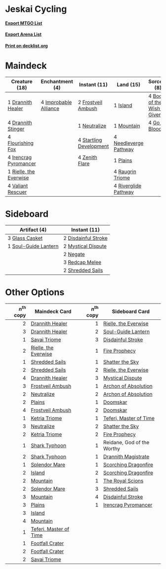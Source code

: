# Jeskai Cycling

#### [Export MTGO List](../collection/Jeskai%20Cycling/Jeskai%20Cycling.txt)
#### [Export Arena List](../collection/Jeskai%20Cycling/Jeskai%20Cycling_arena.txt)
#### [Print on decklist.org](http://decklist.org/?deckmain=4%09Boon%20of%20the%20Wish-Giver%0A1%09Drannith%20Healer%0A4%09Drannith%20Stinger%0A4%09Flourishing%20Fox%0A2%09Frostveil%20Ambush%0A4%09Go%20for%20Blood%0A4%09Hengegate%20Pathway%0A4%09Improbable%20Alliance%0A4%09Irencrag%20Pyromancer%0A1%09Island%0A1%09Mountain%0A4%09Needleverge%20Pathway%0A1%09Neutralize%0A1%09Plains%0A4%09Raugrin%20Triome%0A1%09Rielle,%20the%20Everwise%0A4%09Riverglide%20Pathway%0A4%09Startling%20Development%0A4%09Valiant%20Rescuer%0A4%09Zenith%20Flare&deckside=2%09Disdainful%20Stroke%0A3%09Glass%20Casket%0A2%09Mystical%20Dispute%0A2%09Negate%0A3%09Redcap%20Melee%0A2%09Shredded%20Sails%0A1%09Soul-Guide%20Lantern)
# Maindeck

|                                          Creature (18)                                          |                                        Enchantment (4)                                         |                                           Instant (11)                                           |                                           Land (15)                                            |                                            Sorcery (8)                                            |    Unknown (4)    |
|-------------------------------------------------------------------------------------------------|------------------------------------------------------------------------------------------------|--------------------------------------------------------------------------------------------------|------------------------------------------------------------------------------------------------|---------------------------------------------------------------------------------------------------|-------------------|
|1 [Drannith Healer](http://gatherer.wizards.com/Pages/Card/Details.aspx?multiverseid=479530)     |4 [Improbable Alliance](http://gatherer.wizards.com/Pages/Card/Details.aspx?multiverseid=473155)|2 [Frostveil Ambush](http://gatherer.wizards.com/Pages/Card/Details.aspx?multiverseid=479572)     |1 [Island](http://gatherer.wizards.com/Pages/Card/Details.aspx?multiverseid=439857)             |4 [Boon of the Wish-Giver](http://gatherer.wizards.com/Pages/Card/Details.aspx?multiverseid=479563)|4 Hengegate Pathway|
|4 [Drannith Stinger](http://gatherer.wizards.com/Pages/Card/Details.aspx?multiverseid=479633)    |                                                                                                |1 [Neutralize](http://gatherer.wizards.com/Pages/Card/Details.aspx?multiverseid=479579)           |1 [Mountain](http://gatherer.wizards.com/Pages/Card/Details.aspx?multiverseid=439859)           |4 [Go for Blood](http://gatherer.wizards.com/Pages/Card/Details.aspx?multiverseid=479642)          |                   |
|4 [Flourishing Fox](http://gatherer.wizards.com/Pages/Card/Details.aspx?multiverseid=479533)     |                                                                                                |4 [Startling Development](http://gatherer.wizards.com/Pages/Card/Details.aspx?multiverseid=479588)|4 [Needleverge Pathway](http://gatherer.wizards.com/Pages/Card/Details.aspx?multiverseid=491918)|                                                                                                   |                   |
|4 [Irencrag Pyromancer](http://gatherer.wizards.com/Pages/Card/Details.aspx?multiverseid=473090) |                                                                                                |4 [Zenith Flare](http://gatherer.wizards.com/Pages/Card/Details.aspx?multiverseid=479737)         |1 [Plains](http://gatherer.wizards.com/Pages/Card/Details.aspx?multiverseid=439856)             |                                                                                                   |                   |
|1 [Rielle, the Everwise](http://gatherer.wizards.com/Pages/Card/Details.aspx?multiverseid=479723)|                                                                                                |                                                                                                  |4 [Raugrin Triome](http://gatherer.wizards.com/Pages/Card/Details.aspx?multiverseid=479771)     |                                                                                                   |                   |
|4 [Valiant Rescuer](http://gatherer.wizards.com/Pages/Card/Details.aspx?multiverseid=479556)     |                                                                                                |                                                                                                  |4 [Riverglide Pathway](http://gatherer.wizards.com/Pages/Card/Details.aspx?multiverseid=491920) |                                                                                                   |                   |


# Sideboard

|                                         Artifact (4)                                          |                                         Instant (11)                                         |
|-----------------------------------------------------------------------------------------------|----------------------------------------------------------------------------------------------|
|3 [Glass Casket](http://gatherer.wizards.com/Pages/Card/Details.aspx?multiverseid=472977)      |2 [Disdainful Stroke](http://gatherer.wizards.com/Pages/Card/Details.aspx?multiverseid=420705)|
|1 [Soul-Guide Lantern](http://gatherer.wizards.com/Pages/Card/Details.aspx?multiverseid=476488)|2 [Mystical Dispute](http://gatherer.wizards.com/Pages/Card/Details.aspx?multiverseid=473020) |
|                                                                                               |2 [Negate](http://gatherer.wizards.com/Pages/Card/Details.aspx?multiverseid=423707)           |
|                                                                                               |3 [Redcap Melee](http://gatherer.wizards.com/Pages/Card/Details.aspx?multiverseid=473097)     |
|                                                                                               |2 [Shredded Sails](http://gatherer.wizards.com/Pages/Card/Details.aspx?multiverseid=479656)   |


# Other Options

|*n*<sup>th</sup> copy|                                          Maindeck Card                                          |*n*<sup>th</sup> copy|                                         Sideboard Card                                          |
|--------------------:|-------------------------------------------------------------------------------------------------|--------------------:|-------------------------------------------------------------------------------------------------|
|                    2|[Drannith Healer](http://gatherer.wizards.com/Pages/Card/Details.aspx?multiverseid=479530)       |                    1|[Rielle, the Everwise](http://gatherer.wizards.com/Pages/Card/Details.aspx?multiverseid=479723)  |
|                    3|[Drannith Healer](http://gatherer.wizards.com/Pages/Card/Details.aspx?multiverseid=479530)       |                    2|[Soul-Guide Lantern](http://gatherer.wizards.com/Pages/Card/Details.aspx?multiverseid=476488)    |
|                    1|[Savai Triome](http://gatherer.wizards.com/Pages/Card/Details.aspx?multiverseid=479773)          |                    3|[Disdainful Stroke](http://gatherer.wizards.com/Pages/Card/Details.aspx?multiverseid=420705)     |
|                    2|[Rielle, the Everwise](http://gatherer.wizards.com/Pages/Card/Details.aspx?multiverseid=479723)  |                    1|[Fire Prophecy](http://gatherer.wizards.com/Pages/Card/Details.aspx?multiverseid=479636)         |
|                    1|[Shredded Sails](http://gatherer.wizards.com/Pages/Card/Details.aspx?multiverseid=479656)        |                    1|[Shatter the Sky](http://gatherer.wizards.com/Pages/Card/Details.aspx?multiverseid=476288)       |
|                    2|[Shredded Sails](http://gatherer.wizards.com/Pages/Card/Details.aspx?multiverseid=479656)        |                    2|[Rielle, the Everwise](http://gatherer.wizards.com/Pages/Card/Details.aspx?multiverseid=479723)  |
|                    4|[Drannith Healer](http://gatherer.wizards.com/Pages/Card/Details.aspx?multiverseid=479530)       |                    3|[Mystical Dispute](http://gatherer.wizards.com/Pages/Card/Details.aspx?multiverseid=473020)      |
|                    3|[Frostveil Ambush](http://gatherer.wizards.com/Pages/Card/Details.aspx?multiverseid=479572)      |                    1|[Archon of Absolution](http://gatherer.wizards.com/Pages/Card/Details.aspx?multiverseid=472965)  |
|                    2|[Neutralize](http://gatherer.wizards.com/Pages/Card/Details.aspx?multiverseid=479579)            |                    2|[Archon of Absolution](http://gatherer.wizards.com/Pages/Card/Details.aspx?multiverseid=472965)  |
|                    2|[Plains](http://gatherer.wizards.com/Pages/Card/Details.aspx?multiverseid=439856)                |                    1|[Doomskar](http://gatherer.wizards.com/Pages/Card/Details.aspx?multiverseid=503613)              |
|                    4|[Frostveil Ambush](http://gatherer.wizards.com/Pages/Card/Details.aspx?multiverseid=479572)      |                    2|[Doomskar](http://gatherer.wizards.com/Pages/Card/Details.aspx?multiverseid=503613)              |
|                    1|[Ketria Triome](http://gatherer.wizards.com/Pages/Card/Details.aspx?multiverseid=479770)         |                    1|[Teferi, Master of Time](http://gatherer.wizards.com/Pages/Card/Details.aspx?multiverseid=489165)|
|                    3|[Neutralize](http://gatherer.wizards.com/Pages/Card/Details.aspx?multiverseid=479579)            |                    2|[Shatter the Sky](http://gatherer.wizards.com/Pages/Card/Details.aspx?multiverseid=476288)       |
|                    2|[Ketria Triome](http://gatherer.wizards.com/Pages/Card/Details.aspx?multiverseid=479770)         |                    2|[Fire Prophecy](http://gatherer.wizards.com/Pages/Card/Details.aspx?multiverseid=479636)         |
|                    1|[Shark Typhoon](http://gatherer.wizards.com/Pages/Card/Details.aspx?multiverseid=479587)         |                    1|Reidane, God of the Worthy                                                                       |
|                    2|[Shark Typhoon](http://gatherer.wizards.com/Pages/Card/Details.aspx?multiverseid=479587)         |                    1|[Drannith Magistrate](http://gatherer.wizards.com/Pages/Card/Details.aspx?multiverseid=479531)   |
|                    1|[Splendor Mare](http://gatherer.wizards.com/Pages/Card/Details.aspx?multiverseid=479552)         |                    1|[Scorching Dragonfire](http://gatherer.wizards.com/Pages/Card/Details.aspx?multiverseid=473101)  |
|                    2|[Island](http://gatherer.wizards.com/Pages/Card/Details.aspx?multiverseid=439857)                |                    2|[Scorching Dragonfire](http://gatherer.wizards.com/Pages/Card/Details.aspx?multiverseid=473101)  |
|                    2|[Mountain](http://gatherer.wizards.com/Pages/Card/Details.aspx?multiverseid=439859)              |                    1|[The Royal Scions](http://gatherer.wizards.com/Pages/Card/Details.aspx?multiverseid=473161)      |
|                    2|[Splendor Mare](http://gatherer.wizards.com/Pages/Card/Details.aspx?multiverseid=479552)         |                    3|[Shredded Sails](http://gatherer.wizards.com/Pages/Card/Details.aspx?multiverseid=479656)        |
|                    3|[Mountain](http://gatherer.wizards.com/Pages/Card/Details.aspx?multiverseid=439859)              |                    4|[Disdainful Stroke](http://gatherer.wizards.com/Pages/Card/Details.aspx?multiverseid=420705)     |
|                    3|[Plains](http://gatherer.wizards.com/Pages/Card/Details.aspx?multiverseid=439856)                |                    1|[Irencrag Pyromancer](http://gatherer.wizards.com/Pages/Card/Details.aspx?multiverseid=473090)   |
|                    3|[Island](http://gatherer.wizards.com/Pages/Card/Details.aspx?multiverseid=439857)                |                     |                                                                                                 |
|                    4|[Mountain](http://gatherer.wizards.com/Pages/Card/Details.aspx?multiverseid=439859)              |                     |                                                                                                 |
|                    1|[Teferi, Master of Time](http://gatherer.wizards.com/Pages/Card/Details.aspx?multiverseid=489165)|                     |                                                                                                 |
|                    1|[Footfall Crater](http://gatherer.wizards.com/Pages/Card/Details.aspx?multiverseid=479638)       |                     |                                                                                                 |
|                    2|[Footfall Crater](http://gatherer.wizards.com/Pages/Card/Details.aspx?multiverseid=479638)       |                     |                                                                                                 |
|                    2|[Savai Triome](http://gatherer.wizards.com/Pages/Card/Details.aspx?multiverseid=479773)          |                     |                                                                                                 |

